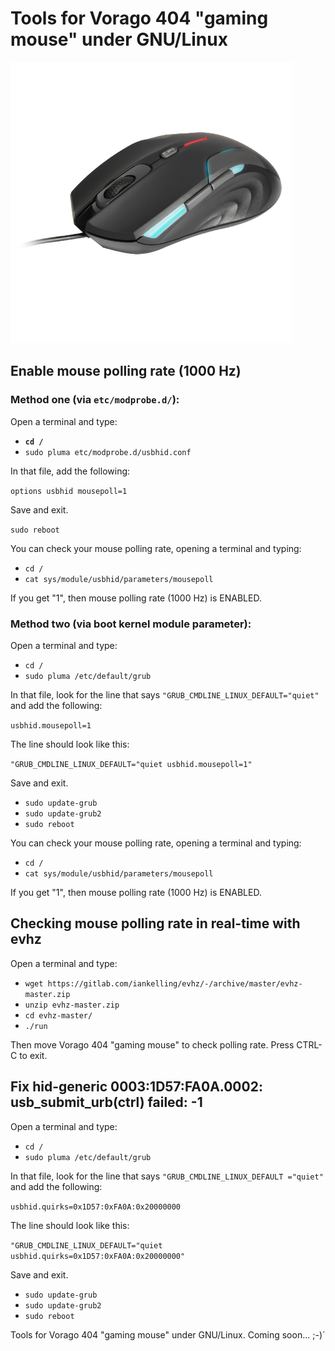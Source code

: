 # Tools for Vorago 404 "gaming mouse" under GNU/Linux

![Sample Run](https://raw.githubusercontent.com/tuxkernel/Vorago/master/images/00.png)

## Enable mouse polling rate (1000 Hz)

### Method one (via `etc/modprobe.d/`):

Open a terminal and type:

- **`cd /`**
- `sudo pluma etc/modprobe.d/usbhid.conf`

In that file, add the following:

`options usbhid mousepoll=1`

Save and exit.

`sudo reboot`

You can check your mouse polling rate, opening a terminal and typing:

- `cd /`
- `cat sys/module/usbhid/parameters/mousepoll`

If you get "1", then mouse polling rate (1000 Hz) is ENABLED.

### Method two (via boot kernel module parameter):

Open a terminal and type:

- `cd /`
- `sudo pluma /etc/default/grub`

In that file, look for the line that says `"GRUB_CMDLINE_LINUX_DEFAULT="quiet"` and add the following:

`usbhid.mousepoll=1`

The line should look like this:

`"GRUB_CMDLINE_LINUX_DEFAULT="quiet usbhid.mousepoll=1"`

Save and exit.

- `sudo update-grub`
- `sudo update-grub2`
- `sudo reboot`

You can check your mouse polling rate, opening a terminal and typing:

- `cd /`
- `cat sys/module/usbhid/parameters/mousepoll`

If you get "1", then mouse polling rate (1000 Hz) is ENABLED.

## Checking mouse polling rate in real-time with evhz	

 Open a terminal and type:	

- `wget https://gitlab.com/iankelling/evhz/-/archive/master/evhz-master.zip`	
- `unzip evhz-master.zip`	
- `cd evhz-master/`	
- `./run`	

 Then move Vorago 404 "gaming mouse" to check polling rate. Press CTRL-C to exit.

## Fix hid-generic 0003:1D57:FA0A.0002: usb_submit_urb(ctrl) failed: -1

Open a terminal and type:

- `cd /`
- `sudo pluma /etc/default/grub`

In that file, look for the line that says `"GRUB_CMDLINE_LINUX_DEFAULT ="quiet"` and add the following:

`usbhid.quirks=0x1D57:0xFA0A:0x20000000`

The line should look like this:

`"GRUB_CMDLINE_LINUX_DEFAULT="quiet usbhid.quirks=0x1D57:0xFA0A:0x20000000"`

Save and exit.

- `sudo update-grub`
- `sudo update-grub2`
- `sudo reboot`

Tools for Vorago 404 "gaming mouse" under GNU/Linux. Coming soon... ;-)´
